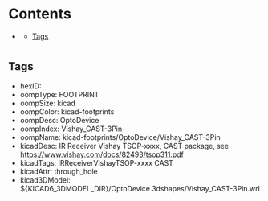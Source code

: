 



Contents
========

* [](#)
	* [Tags](#tags)

# 

## Tags

- hexID: 
- oompType: FOOTPRINT
- oompSize: kicad
- oompColor: kicad-footprints
- oompDesc: OptoDevice
- oompIndex: Vishay_CAST-3Pin
- oompName: kicad-footprints/OptoDevice/Vishay_CAST-3Pin
- kicadDesc: IR Receiver Vishay TSOP-xxxx, CAST package, see https://www.vishay.com/docs/82493/tsop311.pdf
- kicadTags: IRReceiverVishayTSOP-xxxx CAST
- kicadAttr: through_hole
- kicad3DModel: ${KICAD6_3DMODEL_DIR}/OptoDevice.3dshapes/Vishay_CAST-3Pin.wrl
